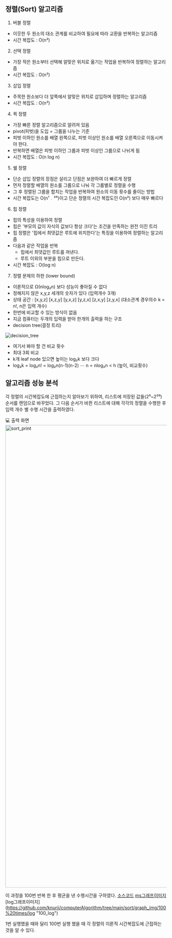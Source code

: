 정렬(Sort) 알고리즘
------------------
1. 버블 정렬
- 이웃한 두 원소의 대소 관계를 비교하여 필요에 따라 교환을 반복하는 알고리즘
- 시간 복잡도 : O(n²)

2. 선택 정렬
- 가장 작은 원소부터 선택해 알맞은 위치로 옮기는 작업을 반복하여 정렬하는 알고리즘
- 시간 복잡도 : O(n²)

3. 삽입 정렬
- 주목한 원소보다 더 앞쪽에서 알맞은 위치로 삽입하며 정렬하는 알고리즘
- 시간 복잡도 : O(n²)

4. 퀵 정렬
- 가장 빠른 정렬 알고리즘으로 알려져 있음
- pivot(피벗)을 도입 = 그룹을 나누는 기준
- 피벗 이하인 원소를 배열 왼쪽으로, 피벗 이상인 원소를 배열 오른쪽으로 이동시켜야 한다.
- 반복하면 배열은 피벗 이하인 그룹과 피벗 이상인 그룹으로 나뉘게 됨
- 시간 복잡도 : O(n log n)

5. 쉘 정렬
- 단순 삽입 정렬의 장점은 살리고 단점은 보완하여 더 빠르게 정렬
- 먼저 정렬할 배열의 원소를 그룹으로 나눠 각 그룹별로 정렬을 수행
- 그 후 정렬된 그룹을 합치는 작업을 반복하여 원소의 이동 횟수를 줄이는 방법
- 시간 복잡도는 O(n¹﹒²⁵)이고 단순 정렬의 시간 복잡도인 O(n²) 보다 매우 빠르다

6. 힙 정렬
- 힙의 특성을 이용하여 정렬
- 힙은 '부모의 값이 자식의 값보다 항상 크다'는 조건을 만족하는 완전 이진 트리
- 힙 정렬은 '힙에서 최댓값은 루트에 위치한다'는 특징을 이용하여 정렬하는 알고리즘
- 다음과 같은 작업을 반복
	- 힙에서 최댓값인 루트를 꺼낸다.
	- 루트 이외의 부분을 힙으로 만든다.
- 시간 복잡도 : O(log n)

7. 정렬 문제의 하한 (lower bound)
- 이론적으로 Ω(nlog₂n) 보다 성능이 좋아질 수 없다
- 정해지지 않은 x,y,z 세개의 숫자가 있다 (입력개수 3개)
- 상태 공간 : [x,y,z] [x,z,y] [y,x,z] [y,z,x] [z,x,y] [z,y,x] (대소관계 경우의수  k = n!, n은 입력 개수)
- 한번에 비교할 수 있는 방식이 없음
- 지금 컴퓨터는 두개의 입력을 받아 한개의 출력을 하는 구조
- decision tree(결정 트리)

![decision_tree](https://user-images.githubusercontent.com/101931446/166949115-76ff5393-4eea-4874-b377-1c3f6a3ebaf5.jpg)
- 여기서 봐야 할 건 비교 횟수
- 최대 3회 비교
- k개 leaf node 있으면 높이는 log₂k 보다 크다
- log₂k = log₂n! = log₂n(n-1)(n-2) ⋯ n = nlog₂n < h (높이, 비교횟수)


알고리즘 성능 분석
----------------
각 정렬의 시간복잡도에 근접하는지 알아보기 위하여, 리스트에 저장된 값들(2⁵~2²⁰) 순서를 랜덤으로 바꾸었다.
그 다음 순서가 바뀐 리스트에 대해 각각의 정렬을 수행한 후 입력 개수 별 수행 시간을 출력하였다.

💻 출력 화면
<img width="1440" alt="sort_print" src="https://user-images.githubusercontent.com/101931446/166950154-6ef1f3e4-0d9d-44da-9f5c-01bda10cbf5c.png">

이 과정을 100번 반복 한 후 평균을 낸 수행시간을 구하였다.
[소스코드](https://github.com/knurii/computerAlgorithm/tree/main/sort/src/100%20times "100times")
[ms그래프이미지](https://github.com/knurii/computerAlgorithm/tree/main/sort/graph_img/100%20times/ms "100_ms")
[log그래프이미지] (https://github.com/knurii/computerAlgorithm/tree/main/sort/graph_img/100%20times/log "100_log")

1번 실행했을 때와 달리 100번 실행 했을 때 각 정렬의 이론적 시간복잡도에 근접하는 것을 알 수 있다.

